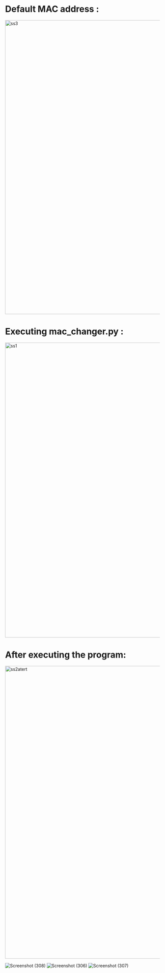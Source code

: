 # Default MAC address :
<img width="953" alt="ss3" src="https://user-images.githubusercontent.com/52545122/103659172-1f119e80-4f92-11eb-943f-650afa892b0b.png">

# Executing mac_changer.py :

<img width="956" alt="ss1" src="https://user-images.githubusercontent.com/52545122/103659193-25077f80-4f92-11eb-8c46-b6462462ddfb.png">

# After executing the program:

<img width="949" alt="ss2atert" src="https://user-images.githubusercontent.com/52545122/103659190-246ee900-4f92-11eb-90cd-b56e8d5dd186.png">


![Screenshot (308)](https://user-images.githubusercontent.com/52545122/108962001-2570ec80-769e-11eb-9fd3-c35052309c4b.png)
![Screenshot (306)](https://user-images.githubusercontent.com/52545122/108962011-27d34680-769e-11eb-9bb0-8c14231c1322.png)
![Screenshot (307)](https://user-images.githubusercontent.com/52545122/108962022-29047380-769e-11eb-9c48-7f7dce5365a2.png)

